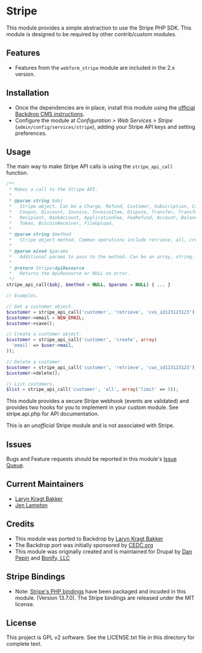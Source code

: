 # Stripe

This module provides a simple abstraction to use the Stripe PHP SDK. This
module is designed to be required by other contrib/custom modules.

## Features

- Features from the `webform_stripe` module are included in the 2.x version.

## Installation

- Once the dependencies are in place, install this module using the [official
  Backdrop CMS instructions](https://backdropcms.org/guide/modules).
- Configure the module at *Configuration > Web Services > Stripe*
  (`admin/config/services/stripe`), adding your Stripe API keys and
  setting preferences.

## Usage

The main way to make Stripe API calls is using the `stripe_api_call` function.

```php
/**
 * Makes a call to the Stripe API.
 *
 * @param string $obj
 *   Stripe object. Can be a Charge, Refund, Customer, Subscription, Card, Plan,
 *   Coupon, Discount, Invoice, InvoiceItem, Dispute, Transfer, TransferReversal,
 *   Recipient, BankAccount, ApplicationFee, FeeRefund, Account, Balance, Event,
 *   Token, BitcoinReceiver, FileUpload.
 *
 * @param string $method
 *   Stripe object method. Common operations include retrieve, all, create,
 *
 * @param mixed $params
 *   Additional params to pass to the method. Can be an array, string.
 *
 * @return Stripe\ApiResource
 *   Returns the ApiResource or NULL on error.
 */
stripe_api_call($obj, $method = NULL, $params = NULL) { ... }

// Examples.

// Get a customer object.
$customer = stripe_api_call('customer', 'retrieve', 'cus_id123123123');
$customer->email = NEW_EMAIL;
$customer->save();

// Create a customer object.
$customer = stripe_api_call('customer', 'create', array(
  'email' => $user->mail,
));

// Delete a customer.
$customer = stripe_api_call('customer', 'retrieve', 'cus_id123123123');
$customer->delete();

// List customers.
$list = stripe_api_call('customer', 'all', array('limit' => 5));
```

This module provides a secure Stripe webhook (events are validated) and provides
two hooks for you to implement in your custom module. See stripe.api.php for API
documentation.

This is an *unofficial* Stripe module and is not associated with Stripe.

## Issues

Bugs and Feature requests should be reported in this module's
[Issue Queue](https://github.com/backdrop-contrib/stripe_api/issues).

## Current Maintainers

- [Laryn Kragt Bakker](https://github.com/laryn)
- [Jen Lampton](https://github.com/jenlampton)

## Credits

 - This module was ported to Backdrop by
   [Laryn Kragt Bakker](https://github.com/laryn)
 - The Backdrop port was initially sponsored by [CEDC.org](https://cedc.org)
 - This module was originally created and is maintained for Drupal by
   [Dan Pepin](https://github.com/donutdan4114) and
   [Bonify, LLC](http://bonify.io)

## Stripe Bindings

- Note: [Stripe's PHP bindings](https://github.com/stripe/stripe-php) have been
  packaged and incuded in this module. (Version 13.7.0). The Stripe bindings
  are released under the MIT license.

## License

This project is GPL v2 software. See the LICENSE.txt file in this directory for
complete text.
